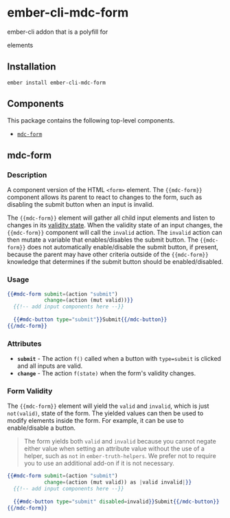 ember-cli-mdc-form
======================

ember-cli addon that is a polyfill for <form> elements

Installation
------------

    ember install ember-cli-mdc-form

Components
-------------

This package contains the following top-level components.

* [`mdc-form`](#mdc-form)


mdc-form
-------------

### Description

A component version of the HTML `<form>` element. The `{{mdc-form}}` component allows 
its parent to react to changes to the form, such as disabling the submit button when an 
input is invalid.

The `{{mdc-form}}` element will gather all child input elements and listen to changes
in its [validity state](https://developer.mozilla.org/en-US/docs/Web/API/ValidityState).
When the validity state of an input changes, the `{{mdc-form}}` component will call the 
`invalid` action. The `invalid` action can then mutate a variable that enables/disables
the submit button. The `{{mdc-form}}` does not automatically enable/disable the submit button,
if present, because the parent may have other criteria outside of the `{{mdc-form}}` knowledge 
that determines if the submit button should be enabled/disabled.

### Usage

```handlebars
{{#mdc-form submit=(action "submit") 
            change=(action (mut valid))}}
  {{!-- add input components here --}}
  
  {{#mdc-button type="submit"}}Submit{{/mdc-button}}
{{/mdc-form}}
```

### Attributes

* **`submit`** - The action `f()` called when a button with `type=submit` is clicked and all inputs are valid.
* **`change`** - The action `f(state)` when the form's validity changes.

### Form Validity

The `{{mdc-form}}` element will yield the `valid` and `invalid`, which is just `not(valid)`, state
of the form. The yielded values can then be used to modify elements inside the form. For example,
it can be use to enable/disable a button.

> The form yields both `valid` and `invalid` because you cannot negate either value
> when setting an attribute value without the use of a helper, such as `not` in
> `ember-truth-helpers`. We prefer not to require you to use an additional add-on if
> it is not necessary.

```handlebars
{{#mdc-form submit=(action "submit") 
            change=(action (mut valid)) as |valid invalid|}}
  {{!-- add input components here --}}
  
  {{#mdc-button type="submit" disabled=invalid}}Submit{{/mdc-button}}
{{/mdc-form}}
```
